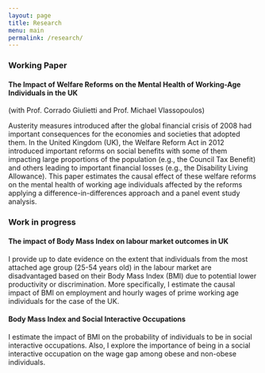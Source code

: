 ```yaml
---
layout: page
title: Research
menu: main
permalink: /research/
---
```


### Working Paper
#### The Impact of Welfare Reforms on the Mental Health of Working-Age Individuals in the UK
(with Prof. Corrado Giulietti and Prof. Michael Vlassopoulos)

Austerity measures introduced after the global financial crisis of 2008 had important consequences for the economies and societies that adopted them. In the United Kingdom (UK), the Welfare Reform Act in 2012 introduced important reforms on social benefits with some of them impacting large proportions of the population (e.g., the Council Tax Benefit) and others leading to important financial losses (e.g., the Disability Living Allowance). This paper estimates the causal effect of these welfare reforms on the mental health of working age individuals affected by the reforms applying a difference-in-differences approach and a panel event study analysis.


### Work in progress
#### The impact of Body Mass Index on labour market outcomes in UK

I provide up to date evidence on the extent that individuals from the most attached age group (25-54 years old) in the labour market are disadvantaged based on their Body Mass Index (BMI) due to potential lower productivity or discrimination. More specifically, I estimate the causal impact of BMI on employment and hourly wages of prime working age individuals for the case of the UK.

#### Body Mass Index and Social Interactive Occupations

 I estimate the impact of BMI on the probability of individuals to be in social interactive occupations. Also, I explore the importance of being in a social interactive occupation on the wage gap among obese and non-obese individuals.
